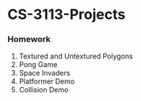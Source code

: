 # CS-3113-Projects

### Homework
1. Textured and Untextured Polygons
2. Pong Game
3. Space Invaders
4. Platformer Demo
5. Collision Demo